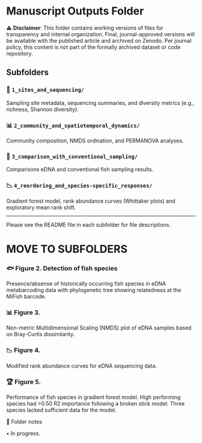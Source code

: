 # Manuscript Outputs Folder

⚠️ **Disclaimer**: This folder contains working versions of files for transparency and internal organization. Final, journal-approved versions will be available with the published article and archived on Zenodo. Per journal policy, this content is not part of the formally archived dataset or code repository.

## Subfolders

### 📝 `1_sites_and_sequencing/`
  Sampling site metadata, sequencing summaries, and diversity metrics (e.g., richness, Shannon diversity).

### 📊 `2_community_and_spatiotemporal_dynamics/`
  Community composition, NMDS ordination, and PERMANOVA analyses.

### 🎣 `3_comparison_with_conventional_sampling/`
  Comparisons eDNA and conventional fish sampling results.

### 📉 `4_reordering_and_species-specific_responses/`
  Gradient forest model, rank abundance curves (Whittaker plots) and exploratory mean rank shift.

---

Please see the README file in each subfolder for file descriptions.


# MOVE TO SUBFOLDERS

### 🐟 Figure 2. Detection of fish species
Presence/absense of historically occurring fish species in eDNA metabarcoding data with phylogenetic tree showing relatedness at the MiFish barcode.

### 📊 Figure 3.
Non-metric Multidimensional Scaling (NMDS) plot of eDNA samples based on Bray-Curtis dissimilarity.

### 📉 Figure 4. 
Modified rank abundance curves for eDNA sequencing data.

### 🏆 Figure 5.
Performance of fish species in gradient forest model. High performing species had >0.50 R2 importance following a broken stick model. Three species lacked sufficient data for the model.

📌 Folder notes

• In progress.
